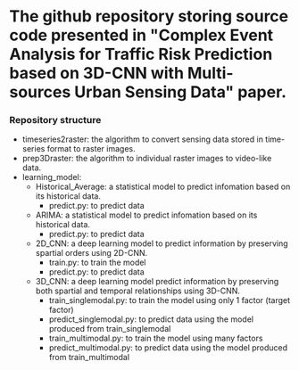 # The github repository storing source code presented in "Complex Event Analysis for Traffic Risk Prediction based on 3D-CNN with Multi-sources Urban Sensing Data" paper.

### Repository structure ###
* timeseries2raster: the algorithm to convert sensing data stored in time-series format to raster images.
* prep3Draster: the algorithm to individual raster images to video-like data.
* learning_model: 
    * Historical_Average: a statistical model to predict infomation based on its historical data.
        * predict.py: to predict data
    * ARIMA: a statistical model to predict infomation based on its historical data.
        * predict.py: to predict data
    * 2D_CNN: a deep learning model to predict information by preserving spartial orders using 2D-CNN.
        * train.py: to train the model
        * predict.py: to predict data
    * 3D_CNN: a deep learning model predict information by preserving both spartial and temporal relationships using 3D-CNN.
        * train_singlemodal.py: to train the model using only 1 factor (target factor)        
        * predict_singlemodal.py: to predict data using the model produced from train_singlemodal
        * train_multimodal.py: to train the model using many factors
        * predict_multimodal.py: to predict data using the model produced from train_multimodal
